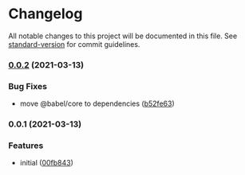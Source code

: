 # Changelog

All notable changes to this project will be documented in this file. See [standard-version](https://github.com/conventional-changelog/standard-version) for commit guidelines.

### [0.0.2](https://github.com/supperchong/algorithm/compare/v0.0.1...v0.0.2) (2021-03-13)


### Bug Fixes

* move @babel/core to dependencies ([b52fe63](https://github.com/supperchong/algorithm/commit/b52fe630ed61d97211a4ac78f3b817ea18adbe1e))

### 0.0.1 (2021-03-13)


### Features

* initial ([00fb843](https://github.com/supperchong/algorithm/commit/00fb84374ed1c8fe70522ca298f950b6f5e4b466))
